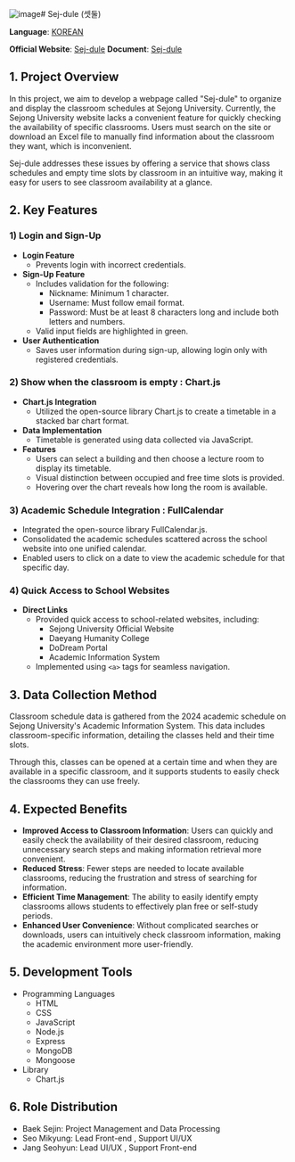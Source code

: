 ![image](https://github.com/user-attachments/assets/e7b8e66b-ed40-4b48-af45-a4412875267e)# Sej-dule (셋둘)

**Language**: [KOREAN](README_KOR.md)

**Official Website**: [Sej-dule](https://24-2-sej-dule.github.io/Sej-dule/)
**Document**: [Sej-dule](https://sej-dule.readthedocs.io/)

## 1. Project Overview

In this project, we aim to develop a webpage called "Sej-dule" to organize and display the classroom schedules at Sejong University. Currently, the Sejong University website lacks a convenient feature for quickly checking the availability of specific classrooms. Users must search on the site or download an Excel file to manually find information about the classroom they want, which is inconvenient.

Sej-dule addresses these issues by offering a service that shows class schedules and empty time slots by classroom in an intuitive way, making it easy for users to see classroom availability at a glance.


## 2. Key Features

### 1) Login and Sign-Up
- **Login Feature**
    - Prevents login with incorrect credentials.
- **Sign-Up Feature**
    - Includes validation for the following:
        - Nickname: Minimum 1 character.
        - Username: Must follow email format.
        - Password: Must be at least 8 characters long and include both letters and numbers.
    - Valid input fields are highlighted in green.
- **User Authentication**
    - Saves user information during sign-up, allowing login only with registered credentials.

### 2) Show when the classroom is empty : Chart.js
- **Chart.js Integration**
    - Utilized the open-source library Chart.js to create a timetable in a stacked bar chart format.
- **Data Implementation**
    - Timetable is generated using data collected via JavaScript.
- **Features**
    - Users can select a building and then choose a lecture room to display its timetable.
    - Visual distinction between occupied and free time slots is provided.
    - Hovering over the chart reveals how long the room is available.

### 3) Academic Schedule Integration : FullCalendar
- Integrated the open-source library FullCalendar.js.
- Consolidated the academic schedules scattered across the school website into one unified calendar.
- Enabled users to click on a date to view the academic schedule for that specific day.

### 4) Quick Access to School Websites
- **Direct Links**
    - Provided quick access to school-related websites, including:
        - Sejong University Official Website
        - Daeyang Humanity College
        - DoDream Portal
        - Academic Information System
    - Implemented using `<a>` tags for seamless navigation.
      
## 3. Data Collection Method

Classroom schedule data is gathered from the 2024 academic schedule on Sejong University's Academic Information System. This data includes classroom-specific information, detailing the classes held and their time slots.

Through this, classes can be opened at a certain time and when they are available in a specific classroom, and it supports students to easily check the classrooms they can use freely.

## 4. Expected Benefits

- **Improved Access to Classroom Information**: Users can quickly and easily check the availability of their desired classroom, reducing unnecessary search steps and making information retrieval more convenient.
- **Reduced Stress**: Fewer steps are needed to locate available classrooms, reducing the frustration and stress of searching for information.
- **Efficient Time Management**: The ability to easily identify empty classrooms allows students to effectively plan free or self-study periods.
- **Enhanced User Convenience**: Without complicated searches or downloads, users can intuitively check classroom information, making the academic environment more user-friendly.

## 5. Development Tools

- Programming Languages
    - HTML
    - CSS
    - JavaScript
    - Node.js
    - Express
    - MongoDB
    - Mongoose
- Library
    - Chart.js

## 6. Role Distribution

- Baek Sejin: Project Management and Data Processing
- Seo Mikyung: Lead Front-end , Support UI/UX
- Jang Seohyun: Lead UI/UX , Support Front-end
